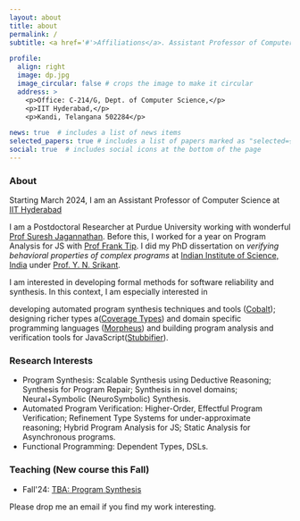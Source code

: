 ```yaml
---
layout: about
title: about
permalink: /
subtitle: <a href='#'>Affiliations</a>. Assistant Professor of Computer Science@IITH.

profile:
  align: right
  image: dp.jpg
  image_circular: false # crops the image to make it circular
  address: >
    <p>Office: C-214/G, Dept. of Computer Science,</p>
    <p>IIT Hyderabad,</p>
    <p>Kandi, Telangana 502284</p>

news: true  # includes a list of news items
selected_papers: true # includes a list of papers marked as "selected={true}"
social: true  # includes social icons at the bottom of the page
---
```

### About
Starting March 2024, I am an Assistant Professor of Computer Science at [IIT Hyderabad](https://cse.iith.ac.in)

I am a Postdoctoral Researcher at Purdue University working with wonderful [Prof Suresh Jagannathan](https://www.cs.purdue.edu/homes/suresh/). Before this, I worked for a year on Program Analysis for JS with [Prof Frank Tip](http://www.franktip.org/). I did my PhD dissertation on _verifying behavioral properties of complex programs_ at [Indian Institute of Science, India](https://www.csa.iisc.ac.in/) under [Prof. Y. N. Srikant](https://drona.csa.iisc.ac.in/~srikant/).

I am interested in developing formal methods for software reliability and synthesis. In this context, I am especially interested in

developing automated program synthesis techniques and tools ([Cobalt](https://aegis-iisc.github.io/assets/pdf/OOPSLA23.pdf)); designing richer types a([Coverage Types](https://aegis-iisc.github.io/assets/pdf/poirotpreprint.pdf)) and domain specific programming languages ([Morpheus](https://arxiv.org/abs/2305.07901v1)) and building program analysis and verification tools for JavaScript([Stubbifier](https://aegis-iisc.github.io/assets/pdf/JESE.pdf)).

  ### Research Interests

-   Program Synthesis: Scalable Synthesis using Deductive Reasoning; Synthesis for Program Repair; Synthesis in novel domains; Neural+Symbolic (NeuroSymbolic) Synthesis.
-   Automated Program Verification: Higher-Order, Effectful Program Verification; Refinement Type Systems for under-approximate reasoning; Hybrid Program Analysis for JS; 
Static Analysis for Asynchronous programs. 
-   Functional Programming: Dependent Types, DSLs.
  
  ### Teaching  (New course this Fall)

-   Fall'24: [TBA: Program Synthesis]()

<!--

I am interested in developing techniques and tools to help developers build reliable, secure and efficient Software. In this context, I am especially interested in building program analysis and verification tools, designing programming languages, and developing automated program synthesis techniques for programs with effects, dynamic features and asynchronous semantics.

  

Recently, I have worked on developing a component-based program synthesis tool (**Cobalt**) to synthesize

correct programs using effectful libraries. Previously, I have worked on designing a domain-specific language (**Morpheus**) with support for rich refinement types to reason about the correctness of effectful Parser Combinator programs. Before that, I also developed static and dynamic program analysis techniques for Android (**AsyncDroid**) and Javascript programs (**Stubbifier**). -->

  

<!-- <span style="color:red"> **I am currently in the job market, preferably in India.** </span> -->

<!-- <font color='red'>**I am currently in the job market, preferably in India.**</font>

My statements are as follows: ([CV](assets/pdf/ashish_cv.pdf), [Research statement](assets/pdf/research.pdf), [Teaching statement](assets/pdf/teaching.pdf)).-->

Please drop me an email if you find my work interesting.